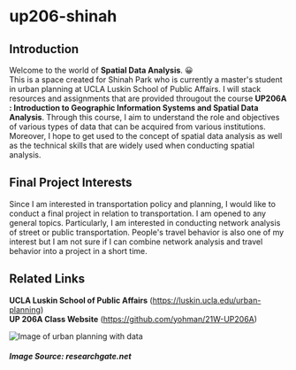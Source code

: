 # up206-shinah


## Introduction

Welcome to the world of **Spatial Data Analysis**. :grinning:   
This is a space created for Shinah Park who is currently a master's student in urban planning at UCLA Luskin School of Public Affairs.
I will stack resources and assignments that are provided througout the course **UP206A : Introduction to Geographic Information Systems and Spatial Data Analysis**. Through this course, I aim to understand the role and objectives of various types of data that can be acquired from various institutions. Moreover, I hope to get used to the concept of spatial data analysis as well as the technical skills that are widely used when conducting spatial analysis.

## Final Project Interests

Since I am interested in transportation policy and planning, I would like to conduct a final project in relation to transportation. I am opened to any general topics. Particularly, I am interested in conducting network analysis of street or public transportation. People's travel behavior is also one of my interest but I am not sure if I can combine network analysis and travel behavior into a project in a short time.  

## Related Links

**UCLA Luskin School of Public Affairs** (https://luskin.ucla.edu/urban-planning)   
**UP 206A Class Website** (https://github.com/yohman/21W-UP206A)

![Image of urban planning with data](https://www.researchgate.net/profile/Jan_Philipp_Exner/publication/280151498/figure/fig1/AS:284646114906136@1444876330890/Smart-Cities-and-related-terms-for-urban-planners-Own-Source.png) <br/> 
##### Image Source: researchgate.net
